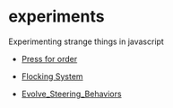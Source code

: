 # experiments
Experimenting strange things in javascript

* [Press for order](https://setupanddraw.github.io/experiments/pressfororder/)
 
* [Flocking System](https://setupanddraw.github.io/experiments/Flocking_System/) 

* [Evolve_Steering_Behaviors](https://setupanddraw.github.io/experiments/Evolve_steering_Behavior/)
